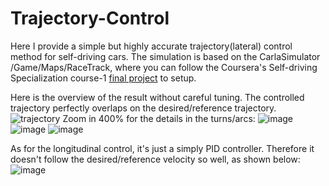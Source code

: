 # Trajectory-Control

Here I provide a simple but highly accurate trajectory(lateral) control method for self-driving cars. The simulation is based on the CarlaSimulator /Game/Maps/RaceTrack, where you can follow the Coursera's Self-driving Specialization course-1 [final project](https://www.coursera.org/learn/intro-self-driving-cars/programming/ac8R5/final-project-self-driving-vehicle-control) to setup.

Here is the overview of the result without careful tuning. The controlled trajectory perfectly overlaps on the desired/reference trajectory.
![trajectory](https://user-images.githubusercontent.com/29236300/132007771-343b777b-63c6-4c09-a578-3f536f083e05.png)
Zoom in 400% for the details in the turns/arcs:
![image](https://user-images.githubusercontent.com/29236300/132008157-d7218a0d-bf13-4cba-b13d-cc330fdcf79d.png)
![image](https://user-images.githubusercontent.com/29236300/132008277-e987be31-189c-458a-a872-ec3ffa04921c.png)
![image](https://user-images.githubusercontent.com/29236300/132008330-e8cc4138-9756-4725-ae0f-9b125bccd3fb.png)

As for the longitudinal control, it's just a simply PID controller. Therefore it doesn't follow the desired/reference velocity so well, as shown below:
![image](https://user-images.githubusercontent.com/29236300/132008778-e2970d85-2302-44ff-85d6-ca1570257144.png)
